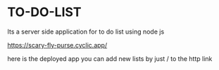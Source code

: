 # TO-DO-LIST

Its a server side application for  to do list using node js 

https://scary-fly-purse.cyclic.app/

here is the deployed app you can add new lists by just /<list-name> to the http link
